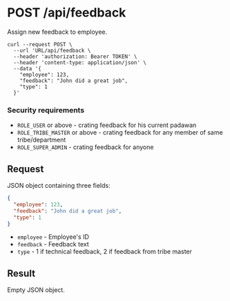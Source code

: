 # POST /api/feedback

Assign new feedback to employee.

```
curl --request POST \
  --url 'URL/api/feedback \
  --header 'authorization: Bearer TOKEN' \
  --header 'content-type: application/json' \
  --data '{
    "employee": 123,
    "feedback": "John did a great job",
    "type": 1
  }'
```

### Security requirements
* `ROLE_USER` or above - crating feedback for his current padawan
* `ROLE_TRIBE_MASTER` or above - crating feedback for any member of same tribe/department
* `ROLE_SUPER_ADMIN` - crating feedback for anyone

## Request
JSON object containing three fields:

```json
{
  "employee": 123,
  "feedback": "John did a great job",
  "type": 1
}
``` 
* `employee` - Employee's ID
* `feedback` - Feedback text
* `type` - 1 if technical feedback, 2 if feedback from tribe master

## Result
Empty JSON object.
